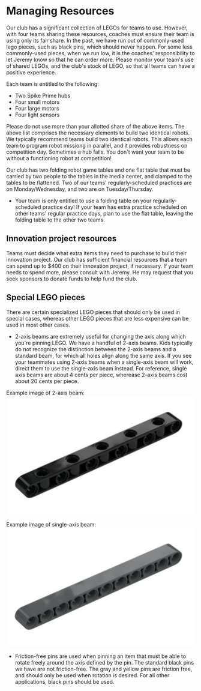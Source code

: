 # Managing Resources

Our club has a significant collection of LEGOs for teams to use. However, with four teams sharing these resources, coaches must ensure their team is using only its fair share. In the past, we have run out of commonly-used lego pieces, such as black pins, which should never happen. For some less commonly-used pieces, when we run low, it is the coaches' responsibility to let Jeremy know so that he can order more. Please monitor your team's use of shared LEGOs, and the club's stock of LEGO, so that all teams can have a positive experience.

Each team is entitled to the following:
* Two Spike Prime hubs
* Four small motors
* Four large motors
* Four light sensors

Please do not use more than your allotted share of the above items. The above list comprises the necessary elements to build two identical robots. We typically recommend teams build two identical robots. This allows each team to program robot missiong in parallel, and it provides robustness on competition day. Sometimes a hub fails. You don't want your team to be without a functioning robot at competition!

Our club has two folding robot game tables and one flat table that must be carried by two people to the tables in the media center, and clamped to the tables to be flattened. Two of our teams' regularly-scheduled practices are on Monday/Wednesday, and two are on Tuesday/Thursday.

* Your team is only entitled to use a folding table on your regularly-scheduled practice day! If your team has extra practice scheduled on other teams' regular practice days, plan to use the flat table, leaving the folding table to the other two teams.

## Innovation project resources

Teams must decide what extra items they need to purchase to build their innovation project. Our club has sufficient financial resources that a team can spend up to $400 on their innovation project, if necessary. If your team needs to spend more, please consult with Jeremy. He may request that you seek sponsors to donate funds to help fund the club.

## Special LEGO pieces

There are certain specialized LEGO pieces that should only be used in special cases, whereas other LEGO pieces that are less expensive can be used in most other cases.

* 2-axis beams are extremely useful for changing the axis along which you're pinning LEGO. We have a handful of 2-axis beams. Kids typically do not recognize the distinction between the 2-axis beams and a standard beam, for which all holes align along the same axis. If you see your teammates using 2-axis beams when a single-axis beam will work, direct them to use the single-axis beam instead. For reference, single axis beams are about 4 cents per piece, wherease 2-axis beams cost about 20 cents per piece.

Example image of 2-axis beam: ![2-axis beam](../images/two_axis_eleven_hole_beam.png)

Example image of single-axis beam: ![single-axis beam](../images/single_axis_eleven_hole_beam.png)

* Friction-free pins are used when pinning an item that must be able to rotate freely around the axis defined by the pin. The standard black pins we have are not friction-free. The gray and yellow pins are friction free, and should only be used when rotation is desired. For all other applications, black pins should be used.
